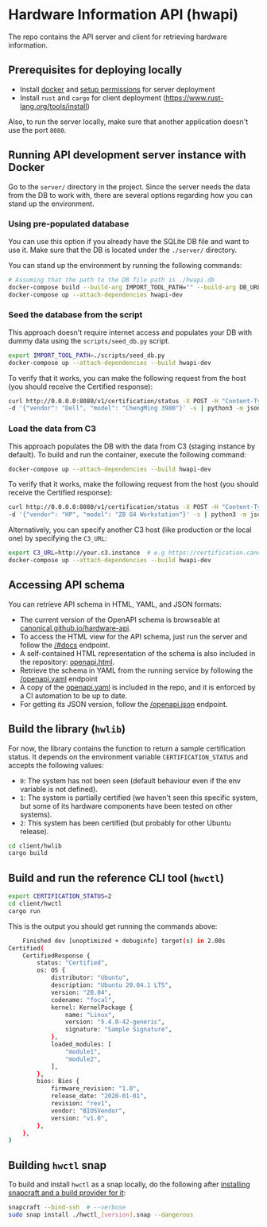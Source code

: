 
# Hardware Information API (hwapi)

The repo contains the API server and client for retrieving hardware information.

## Prerequisites for deploying locally

- Install [docker](https://docs.docker.com/engine/install/ubuntu/) and
  [setup permissions](https://docs.docker.com/engine/install/linux-postinstall/)
  for server deployment
- Install `rust` and `cargo` for client deployment
  (https://www.rust-lang.org/tools/install)

Also, to run the server locally, make sure that another application doesn't use the port `8080`.

## Running API development server instance with Docker

Go to the `server/` directory in the project. Since the server needs the data from the DB to work with,
there are several options regarding how you can stand up the environment.

### Using pre-populated database

You can use this option if you already have the SQLite DB file and want to use it. Make sure that the DB
is located under the `./server/` directory.

You can stand up the environment by running the following commands:

```bash
# Assuming that the path to the DB file path is ./hwapi.db
docker-compose build --build-arg IMPORT_TOOL_PATH="" --build-arg DB_URL=sqlite:///./hwapi.db hwapi-dev
docker-compose up --attach-dependencies hwapi-dev
```

### Seed the database from the script

This approach doesn't require internet access and populates your DB with dummy data using the
`scripts/seed_db.py` script.

```bash
export IMPORT_TOOL_PATH=./scripts/seed_db.py
docker-compose up --attach-dependencies --build hwapi-dev
```

To verify that it works, you can make the following request from the host
(you should receive the Certified response):

```bash
curl http://0.0.0.0:8080/v1/certification/status -X POST -H "Content-Type: application/json" \
-d '{"vendor": "Dell", "model": "ChengMing 3980"}' -s | python3 -m json.tool
```

### Load the data from C3

This approach populates the DB with the data from C3 (staging instance by default). To build and run the
container, execute the following command:

```bash
docker-compose up --attach-dependencies --build hwapi-dev
```

To verify that it works, make the following request from the host (you should receive the Certified response):

```bash
curl http://0.0.0.0:8080/v1/certification/status -X POST -H "Content-Type: application/json" \
-d '{"vendor": "HP", "model": "Z8 G4 Workstation"}' -s | python3 -m json.tool
```

Alternatively, you can specify another C3 host (like production or the local one) by specifying the `C3_URL`:

```bash
export C3_URL=http://your.c3.instance  # e.g https://certification.canonical.com
docker-compose up --attach-dependencies --build hwapi-dev
```

## Accessing API schema

You can retrieve API schema in HTML, YAML, and JSON formats:

- The current version of the OpenAPI schema is browseable at
  [canonical.github.io/hardware-api](https://canonical.github.io/hardware-api).
- To access the HTML view for the API schema, just run the server and follow the
  [/#docs](http://127.0.0.1:8080/#docs) endpoint.
- A self-contained HTML representation of the schema is also included in the
  repository: [openapi.html](./server/schemas/openapi.html).
- Retrieve the schema in YAML from the running service by following the
  [/openapi.yaml](http://127.0.0.1:8080/v1/openapi.yaml) endpoint
- A copy of the [openapi.yaml](./server/schemas/openapi.yaml) is included in the
  repo, and it is enforced by a CI automation to be up to date.
- For getting its JSON version, follow the
  [/openapi.json](http://127.0.0.1:8080/openapi.json) endpoint.

## Build the library (`hwlib`)

For now, the library contains the function to return a sample certification
status. It depends on the environment variable `CERTIFICATION_STATUS` and
accepts the following values:

- `0`: The system has not been seen (default behaviour even if the env variable
  is not defined).
- `1`: The system is partially certified (we haven't seen this specific system,
  but some of its hardware components have been tested on other systems).
- `2`: This system has been certified (but probably for other Ubuntu release).

```bash
cd client/hwlib
cargo build
```

## Build and run the reference CLI tool (`hwctl`)

```bash
export CERTIFICATION_STATUS=2
cd client/hwctl
cargo run
```

This is the output you should get running the commands above:

```bash
    Finished dev [unoptimized + debuginfo] target(s) in 2.00s
Certified(
    CertifiedResponse {
        status: "Certified",
        os: OS {
            distributor: "Ubuntu",
            description: "Ubuntu 20.04.1 LTS",
            version: "20.04",
            codename: "focal",
            kernel: KernelPackage {
                name: "Linux",
                version: "5.4.0-42-generic",
                signature: "Sample Signature",
            },
            loaded_modules: [
                "module1",
                "module2",
            ],
        },
        bios: Bios {
            firmware_revision: "1.0",
            release_date: "2020-01-01",
            revision: "rev1",
            vendor: "BIOSVendor",
            version: "v1.0",
        },
    },
)
```

## Building `hwctl` snap

To build and install `hwctl` as a snap locally, do the following after
[installing snapcraft and a build provider for it](https://snapcraft.io/docs/snapcraft-setup):

```bash
snapcraft --bind-ssh  # --verbose
sudo snap install ./hwctl_[version].snap --dangerous
```
